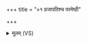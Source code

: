+++
title = "०१ प्रजापतिश्च परमेष्ठी"

+++
<details><summary>मूलम् (VS)</summary>

प्र॒जाप॑तिश्च परमे॒ष्ठी च॒ शृङ्गे॒ इन्द्रः॒ शिरो॑ अ॒ग्निर्ल॒लाटं॑ य॒मः कृका॑टम् ॥
</details>